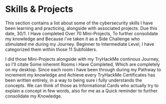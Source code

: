 # Skills & Projects

This section contains a list about some of the cybersecurity skills I have been learning and practicing, alongside with associated projects.
Due this date, 30/1. I Have completed Over 70 Mini-Projects, To further consolidate my knowledge and Because i've taken it as a Side Challenge who stimulated me during my Journey.
Beginner to Intermediate Level, I have categorized them within those 11 Subfolders.

I did those Mini-Projects alongside with my TryHackMe continous Journey, so I'll citate Some inherent Rooms i Have Completed, Which are completely on my desktop.
Since each room i have been through during my Pathway to increment my knowledge and Achieve every TryHackMe Certificates has been written entirely, in a way to being sure i fully understands the concepts.
We can think of those as Informational Cards who actually try to explain a concept in few words, also for me as a Quick reminder to further consolidate my Knowledge.
